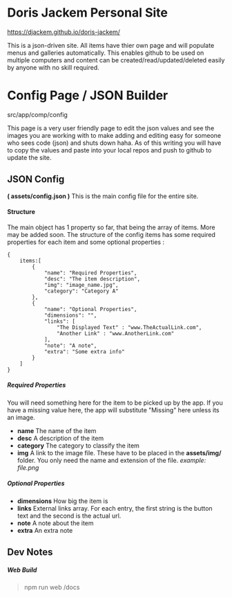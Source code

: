 # Doris Jackem Personal Site
https://djackem.github.io/doris-jackem/

This is a json-driven site.
All items have thier own page and will populate menus and galleries automatically. This enables github to be used on multiple computers and content can be created/read/updated/deleted easily by anyone with no skill required.

# Config Page / JSON Builder
src/app/comp/config

This page is a very user friendly page to edit the json values and see the images you are working with to make adding and editing easy for someone who sees code (json) and shuts down haha. As of this writing you will have to copy the values and paste into your local repos and push to github to update the site.

## JSON Config
**( assets/config.json )**
This is the main config file for the entire site.
#### Structure
The main object has 1 property so far, that being the array of items. More may be added soon.
The structure of the config items has some required properties for each item and some optional properties :
```
{
    items:[
        {
            "name": "Required Properties",
            "desc": "The item description",
            "img": "image_name.jpg",
            "category": "Category A"
        },
        {
            "name": "Optional Properties",
            "dimensions": "",
            "links": [
                "The Displayed Text" : "www.TheActualLink.com",
                "Another Link" : "www.AnotherLink.com"
            ],
            "note": "A note",
            "extra": "Some extra info"
        }
    ]
}
``````
##### Required Properties
You will need something here for the item to be picked up by the app. If you have a missing value here, the app will substitute "Missing" here unless its an image.
- **name** The name of the item
- **desc** A description of the item
- **category** The category to classify the item
- **img** A link to the image file. These have to be placed in the **assets/img/** folder. You only need the name and extension of the file. *example: file.png*

##### Optional Properties
- **dimensions** How big the item is
- **links** External links array. For each entry, the first string is the button text and the second is the actual url.
- **note** A note about the item
- **extra** An extra note

## Dev Notes
##### Web Build
>npm run web
/docs




